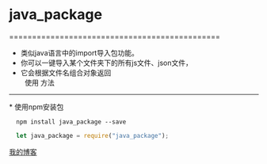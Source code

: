 # java_package
==============================================

* 类似java语言中的import导入包功能。<br/>
* 你可以一键导入某个文件夹下的所有js文件、json文件，</br>
* 它会根据文件名组合对象返回</br>
 
使用 方法
---------------
* 使用npm安装包
```shell
  npm install java_package --save
```
```javascript
  let java_package = require("java_package");
```
[我的博客](http://www.cnblogs.com/ztfjs/) 

